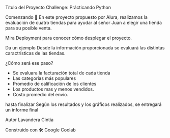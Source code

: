 Título del Proyecto
Challenge: Prácticando Python

Comenzando 🚀
En este proyecto propuesto por Alura, realizamos la evaluación de cuatro tiendas para ayudar al señor Juan a elegir una tienda para su posible venta.

Mira Deployment para conocer cómo desplegar el proyecto.

Da un ejemplo
Desde la información proporcionada se evaluará las distintas caractristicas de las tiendas.

¿Cómo será ese paso?
- Se evaluara la facturación total de cada tienda
- Las categorias más populares
- Promedio de calificación de los clientes
- Los productos mas y menos vendidos.
- Costo promedio del envio.
  
hasta finalizar
Según los resultados y los gráficos realizados, se entregará un informe final

Autor
Lavandera Cintia

Construido con 🛠️
Google Coolab

